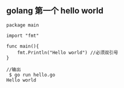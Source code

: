 ## golang 第一个 hello world ##
    package main

	import "fmt"

	func main(){
		fmt.Println("Hello world") //必须双引号
	}

	//输出
	 $ go run hello.go 
	Hello world